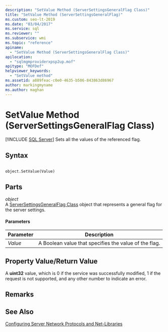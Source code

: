 ```yaml
---
description: "SetValue Method (ServerSettingsGeneralFlag Class)"
title: "SetValue Method (ServerSettingsGeneralFlag)"
ms.custom: seo-lt-2019
ms.date: "03/04/2017"
ms.service: sql
ms.reviewer: ""
ms.subservice: wmi
ms.topic: "reference"
apiname: 
  - "SetValue Method (ServerSettingsGeneralFlag Class)"
apilocation: 
  - "sqlmgmproviderxpsp2up.mof"
apitype: "MOFDef"
helpviewer_keywords: 
  - "SetValue method"
ms.assetid: a889feac-c0e0-4635-b506-843863d86967
author: markingmyname
ms.author: maghan
---
```

# SetValue Method (ServerSettingsGeneralFlag Class)
[!INCLUDE [SQL Server](../../../includes/applies-to-version/sqlserver.md)]
  Sets all the values of the referenced flag.  
  
## Syntax  
  
```  
  
object.SetValue(Value)  
```  
  
## Parts  
 *object*  
 A [ServerSettingsGeneralFlag Class](../../../relational-databases/wmi-provider-configuration-classes/serversettingsgeneralflag-class/serversettingsgeneralflag-class.md) object that represents a general flag for the server settings.  
  
#### Parameters  
  
|Parameter|Description|  
|---------------|-----------------|  
|*Value*|A Boolean value that specifies the value of the flag.|  
  
## Property Value/Return Value  
 A **uint32** value, which is 0 if the service was successfully modified, 1 if the request is not supported, and any other number to indicate an error.  
  
## Remarks  
  
## See Also  
 [Configuring Server Network Protocols and Net-Libraries](https://msdn.microsoft.com/library/ms177485\(v=sql.100\).aspx)  
  
  
